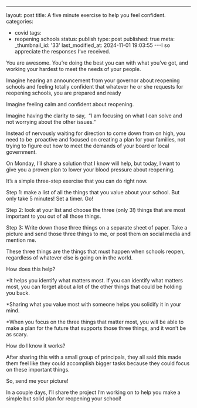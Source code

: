 ---
layout: post
title: A five minute exercise to help you feel confident.
categories:
- covid
tags:
- reopening schools
status: publish
type: post
published: true
meta:
  _thumbnail_id: '33'
last_modified_at: 2024-11-01 19:03:55
---I so appreciate the responses I’ve received.

You are awesome. You’re doing the best you can with what you’ve got, and working your hardest to meet the needs of your people. 

Imagine hearing an announcement from your governor about reopening schools and feeling totally confident that whatever he or she requests for reopening schools, you are prepared and ready

Imagine feeling calm and confident about reopening.

Imagine having the clarity to say,  “I am focusing on what I can solve and not worrying about the other issues.” 

Instead of nervously waiting for direction to come down from on high, you need to be  proactive and focused on creating a plan for your families, not trying to figure out how to meet the demands of your board or local government. 

On Monday, I’ll share a solution that I know will help, but today, I want to give you a proven plan to lower your blood pressure about reopening. 

It’s a simple three-step exercise that you can do right now. 

Step 1: make a list of all the things that you value about your school. But only take 5 minutes! Set a timer. Go! 

Step 2: look at your list and choose the three (only 3!) things that are most important to you out of all those things. 

Step 3: Write down those three things on a separate sheet of paper. Take a picture and send those three things to me, or post them on social media and mention me. 

These three things are the things that must happen when schools reopen, regardless of whatever else is going on in the world. 

How does this help?

*It helps you identify what matters most. If you can identify what matters most, you can forget about a lot of the other things that could be holding you back. 


*Sharing what you value most with someone helps you solidify it in your mind. 


*When you focus on the three things that matter most, you will be able to make a plan for the future that supports those three things, and it won’t be as scary.

How do I know it works? 

After sharing this with a small group of principals, they all said this made them feel like they could accomplish bigger tasks because they could focus on these important things. 

So, send me your picture! 

In a couple days, I’ll share the project I’m working on to help you make a simple but solid plan for reopening your school! 
